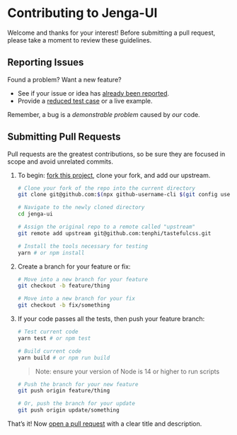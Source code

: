 # Contributing to Jenga-UI

Welcome and thanks for your interest! Before submitting a pull request, please take a moment to review these guidelines.

## Reporting Issues

Found a problem? Want a new feature?

- See if your issue or idea has [already been reported].
- Provide a [reduced test case] or a live example.

Remember, a bug is a _demonstrable problem_ caused by _our_ code.

## Submitting Pull Requests

Pull requests are the greatest contributions, so be sure they are focused in
scope and avoid unrelated commits.

1. To begin: [fork this project], clone your fork, and add our upstream.

   ```bash
   # Clone your fork of the repo into the current directory
   git clone git@github.com:$(npx github-username-cli $(git config user.email))/jenga-ui.git

   # Navigate to the newly cloned directory
   cd jenga-ui

   # Assign the original repo to a remote called "upstream"
   git remote add upstream git@github.com:tenphi/tastefulcss.git

   # Install the tools necessary for testing
   yarn # or npm install
   ```

2. Create a branch for your feature or fix:

   ```bash
   # Move into a new branch for your feature
   git checkout -b feature/thing
   ```

   ```bash
   # Move into a new branch for your fix
   git checkout -b fix/something
   ```

3. If your code passes all the tests, then push your feature branch:

   ```bash
   # Test current code
   yarn test # or npm test

   # Build current code
   yarn build # or npm run build
   ```

   > Note: ensure your version of Node is 14 or higher to run scripts

   ```bash
   # Push the branch for your new feature
   git push origin feature/thing
   ```

   ```bash
   # Or, push the branch for your update
   git push origin update/something
   ```

That’s it! Now [open a pull request] with a clear title and description.

[already been reported]: https://github.com/numldesign/jenga-ui/issues
[fork this project]: https://github.com/numldesign/jenga-ui/fork
[live example]: https://codesandbox.io/
[open a pull request]: https://help.github.com/articles/using-pull-requests/
[reduced test case]: https://css-tricks.com/reduced-test-cases/
